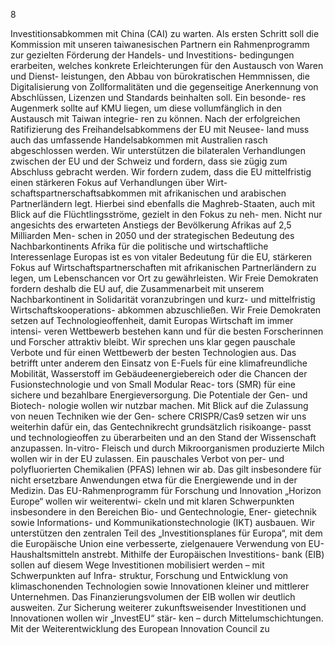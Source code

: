  
8 
 
Investitionsabkommen mit China (CAI) zu warten. Als ersten Schritt soll die Kommission mit unseren 
taiwanesischen Partnern ein Rahmenprogramm zur gezielten Förderung der Handels- und Investitions-
bedingungen erarbeiten, welches konkrete Erleichterungen für den Austausch von Waren und Dienst-
leistungen, den Abbau von bürokratischen Hemmnissen, die Digitalisierung von Zollformalitäten und 
die gegenseitige Anerkennung von Abschlüssen, Lizenzen und Standards beinhalten soll. Ein besonde-
res Augenmerk sollte auf KMU liegen, um diese vollumfänglich in den Austausch mit Taiwan integrie-
ren zu können. Nach der erfolgreichen Ratifizierung des Freihandelsabkommens der EU mit Neusee-
land muss auch das umfassende Handelsabkommen mit Australien rasch abgeschlossen werden. Wir 
unterstützen die bilateralen Verhandlungen zwischen der EU und der Schweiz und fordern, dass sie 
zügig zum Abschluss gebracht werden. 
Wir fordern zudem, dass die EU mittelfristig einen stärkeren Fokus auf Verhandlungen über Wirt-
schaftspartnerschaftsabkommen mit afrikanischen und arabischen Partnerländern legt. Hierbei sind 
ebenfalls die Maghreb-Staaten, auch mit Blick auf die Flüchtlingsströme, gezielt in den Fokus zu neh-
men. Nicht nur angesichts des erwarteten Anstiegs der Bevölkerung Afrikas auf 2,5 Milliarden Men-
schen in 2050 und der strategischen Bedeutung des Nachbarkontinents Afrika für die politische und 
wirtschaftliche Interessenlage Europas ist es von vitaler Bedeutung für die EU, stärkeren Fokus auf 
Wirtschaftspartnerschaften mit afrikanischen Partnerländern zu legen, um Lebenschancen vor Ort zu 
gewährleisten. Wir Freie Demokraten fordern deshalb die EU auf, die Zusammenarbeit mit unserem 
Nachbarkontinent in Solidarität voranzubringen und kurz- und mittelfristig Wirtschaftskooperations-
abkommen abzuschließen. 
Wir Freie Demokraten setzen auf Technologieoffenheit, damit Europas Wirtschaft im immer intensi-
veren Wettbewerb bestehen kann und für die besten Forscherinnen und Forscher attraktiv bleibt. Wir 
sprechen uns klar gegen pauschale Verbote und für einen Wettbewerb der besten Technologien aus. 
Das betrifft unter anderem den Einsatz von E-Fuels für eine klimafreundliche Mobilität, Wasserstoff 
im Gebäudeenergiebereich oder die Chancen der Fusionstechnologie und von Small Modular Reac-
tors (SMR) für eine sichere und bezahlbare Energieversorgung. Die Potentiale der Gen- und Biotech-
nologie wollen wir nutzbar machen. Mit Blick auf die Zulassung von neuen Techniken wie der Gen-
schere CRISPR/Cas9 setzen wir uns weiterhin dafür ein, das Gentechnikrecht grundsätzlich risikoange-
passt und technologieoffen zu überarbeiten und an den Stand der Wissenschaft anzupassen. In-vitro-
Fleisch und durch Mikroorganismen produzierte Milch wollen wir in der EU zulassen. Ein pauschales 
Verbot von per- und polyfluorierten Chemikalien (PFAS) lehnen wir ab. Das gilt insbesondere für nicht 
ersetzbare Anwendungen etwa für die Energiewende und in der Medizin. 
Das EU-Rahmenprogramm für Forschung und Innovation „Horizon Europe“ wollen wir weiterentwi-
ckeln und mit klaren Schwerpunkten insbesondere in den Bereichen Bio- und Gentechnologie, Ener-
gietechnik sowie Informations- und Kommunikationstechnologie (IKT) ausbauen. Wir unterstützen den 
zentralen Teil des „Investitionsplanes für Europa“, mit dem die Europäische Union eine verbesserte, 
zielgenauere Verwendung von EU-Haushaltsmitteln anstrebt. Mithilfe der Europäischen Investitions-
bank (EIB) sollen auf diesem Wege Investitionen mobilisiert werden – mit Schwerpunkten auf Infra-
struktur, Forschung und Entwicklung von klimaschonenden Technologien sowie Innovationen kleiner 
und mittlerer Unternehmen. Das Finanzierungsvolumen der EIB wollen wir deutlich ausweiten. 
Zur Sicherung weiterer zukunftsweisender Investitionen und Innovationen wollen wir „InvestEU“ stär-
ken – durch Mittelumschichtungen. Mit der Weiterentwicklung des European Innovation Council zu 
